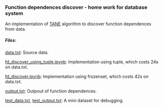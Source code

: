 ### Function dependences discover - home work for database system

An implementation of [TANE](https://www.lri.fr/~pierres/donn%E9es/save/these/articles/lpr-queue/huhtala99tane.pdf) algorithm to discover function dependences from data. 

##### Files:

[data.txt](https://github.com/b-liu14/function_dependences_discover/blob/master/data.txt): Source data.

[fd_discover_using_tuple.ipynb](https://github.com/b-liu14/function_dependences_discover/blob/master/fd_discover_using_tuple.ipynb): Implementation using tuple, which costs 24s on data.txt.

[fd_discover.ipynb](https://github.com/b-liu14/function_dependences_discover/blob/master/fd_discover.ipynb): Implementation using frozenset, which costs 42s on data.txt.

[output.txt](https://github.com/b-liu14/function_dependences_discover/blob/master/output.txt):  Outpout of function dependences.

[test_data.txt](https://github.com/b-liu14/function_dependences_discover/blob/master/test_data.txt), [test_output.txt](https://github.com/b-liu14/function_dependences_discover/blob/master/test_output.txt): A mini dataset for debugging.
